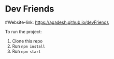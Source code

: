 # Dev Friends

#Website-link: https://agadesh.github.io/devFriends

To run the project:

1. Clone this repo
2. Run `npm install`
3. Run `npm start`
